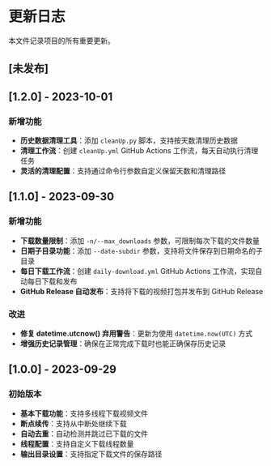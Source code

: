 # 更新日志

本文件记录项目的所有重要更新。

## [未发布]

## [1.2.0] - 2023-10-01

### 新增功能

- **历史数据清理工具**：添加 `cleanUp.py` 脚本，支持按天数清理历史数据
- **清理工作流**：创建 `cleanUp.yml` GitHub Actions 工作流，每天自动执行清理任务
- **灵活的清理配置**：支持通过命令行参数自定义保留天数和清理路径

## [1.1.0] - 2023-09-30

### 新增功能

- **下载数量限制**：添加 `-n/--max_downloads` 参数，可限制每次下载的文件数量
- **日期子目录功能**：添加 `--date-subdir` 参数，支持将文件保存到日期命名的子目录
- **每日下载工作流**：创建 `daily-download.yml` GitHub Actions 工作流，实现自动每日下载和发布
- **GitHub Release 自动发布**：支持将下载的视频打包并发布到 GitHub Release

### 改进

- **修复 datetime.utcnow() 弃用警告**：更新为使用 `datetime.now(UTC)` 方式
- **增强历史记录管理**：确保在正常完成下载时也能正确保存历史记录

## [1.0.0] - 2023-09-29

### 初始版本

- **基本下载功能**：支持多线程下载视频文件
- **断点续传**：支持从中断处继续下载
- **自动去重**：自动检测并跳过已下载的文件
- **线程配置**：支持自定义下载线程数量
- **输出目录设置**：支持指定下载文件的保存路径